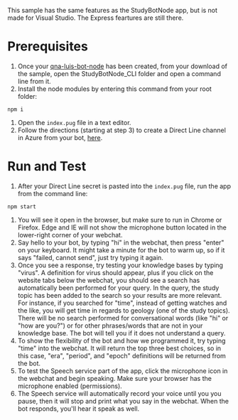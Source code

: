 This sample has the same features as the StudyBotNode app, but is not made for Visual Studio. The Express feartures are still there.

# Prerequisites

1. Once your [qna-luis-bot-node](https://github.com/Azure-Samples/cognitive-services-studybot-node/tree/master/qna-luis-botv4-node) has been created, from your download of the sample, open the StudyBotNode_CLI folder and open a command line from it.
1. Install the node modules by entering this command from your root folder:
```
npm i
```
1. Open the `index.pug` file in a text editor.
1. Follow the directions (starting at step 3) to create a Direct Line channel in Azure from your bot, [here](https://github.com/Azure-Samples/cognitive-services-studybot-node/tree/master/StudyBotNode).

# Run and Test
1. After your Direct Line secret is pasted into the `index.pug` file, run the app from the command line:
```
npm start
```
1. You will see it open in the browser, but make sure to run in Chrome or Firefox. Edge and IE will not show the microphone button located in the lower-right corner of your webchat.
1. Say hello to your bot, by typing "hi" in the webchat, then press "enter" on your keyboard. It might take a minute for the bot to warm up, so if it says "failed, cannot send", just try typing it again.
1. Once you see a response, try testing your knowledge bases by typing "virus". A definition for virus should appear, plus if you click on the website tabs below the webchat, you should see a search has automatically been performed for your query. In the query, the study topic has been added to the search so your results are more relevant. For instance, if you searched for "time", instead of getting watches and the like, you will get time in regards to geology (one of the study topics).
There will be no search performed for conversational words (like "hi" or "how are you?") or for other phrases/words that are not in your knowledge base. The bot will tell you if it does not understand a query.
1. To show the flexibility of the bot and how we programmed it, try typing "time" into the webchat. It will return the top three best choices, so in this case, "era", "period", and "epoch" definitions will be returned from the bot. 
1. To test the Speech service part of the app, click the microphone icon in the webchat and begin speaking. Make sure your browser has the microphone enabled (permissions).
1. The Speech service will automatically record your voice until you you pause, then it will stop and print what you say in the webchat. When the bot responds, you'll hear it speak as well.
